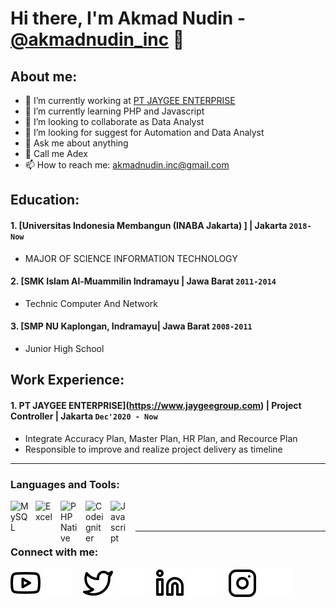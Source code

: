 # Hi there, I'm Akmad Nudin - [@akmadnudin_inc](https://instagram.com/akmadnudin_inc) 👋
## About me:
- 🔭 I’m currently working at [PT JAYGEE ENTERPRISE](https://www.jaygeegroup.com)
- 🌱 I’m currently learning PHP and Javascript
- 👯 I’m looking to collaborate as Data Analyst
- 🤔 I’m looking for suggest for Automation and Data Analyst
- 💬 Ask me about anything
- 💬 Call me Adex
- 📫 How to reach me: akmadnudin.inc@gmail.com

## Education:

#### 1. [Universitas Indonesia Membangun (INABA Jakarta) ] |  Jakarta `2018- Now`
   - MAJOR OF SCIENCE INFORMATION TECHNOLOGY
 #### 2. [SMK Islam Al-Muammilin Indramayu | Jawa Barat `2011-2014`
   - Technic Computer And Network
 #### 3. [SMP NU Kaplongan, Indramayu| Jawa Barat `2008-2011`
   - Junior High School

## Work Experience:
#### 1. PT JAYGEE ENTERPRISE](https://www.jaygeegroup.com) | Project Controller | Jakarta `Dec'2020 - Now`
   - Integrate Accuracy Plan, Master Plan, HR Plan, and Recource Plan
   - Responsible to improve and realize project delivery as timeline

---

### Languages and Tools:

[<img align="left" alt="MySQL" width="30px" src="https://blog.akmadnudin.com/src/mysql.png" style="padding-right:10px;" />][webdev]
[<img align="left" alt="Excel" width="30px" src="https://blog.akmadnudin.com/src/Microsoft_Office_Excel.png" style="padding-right:10px;" />][webdev]
[<img align="left" alt="PHP Native" width="30px" src="https://blog.akmadnudin.com/src/php.png" style="padding-right:10px;" />][webdev]
[<img align="left" alt="Codeigniter" width="30px" src="https://blog.akmadnudin.com/src/CI.png" style="padding-right:10px;" />][webdev]
[<img align="left" alt="Javascript" width="30px" src="https://blog.akmadnudin.com/src/JavaScript.png" style="padding-right:10px;" />][webdev]
<br />
<br />

---
### Connect with me:

[![website](./img/youtube-light.svg)](https://www.youtube.com/c/akmadnudininc#gh-light-mode-only)
[![website](./img/youtube-dark.svg)](https://www.youtube.com/c/akmadnudininc#gh-dark-mode-only)
&nbsp;&nbsp;
[![website](./img/twitter-light.svg)](https://twitter.com/#gh-light-mode-only)
[![website](./img/twitter-dark.svg)](https://twitter.com/#gh-dark-mode-only)
&nbsp;&nbsp;
[![website](./img/linkedin-light.svg)](https://www.linkedin.com/in/akmadnudin#gh-light-mode-only)
[![website](./img/linkedin-dark.svg)](https://www.linkedin.com/in/akmadnudin#gh-dark-mode-only)
&nbsp;&nbsp;
[![website](./img/instagram-light.svg)](https://instagram.com/akmadnudin_inc#gh-light-mode-only)
[![website](./img/instagram-dark.svg)](https://instagram.com/akmadnudin_inc#gh-dark-mode-only)



[webdev]: https://github.com/adex-dev/akmadnudin
